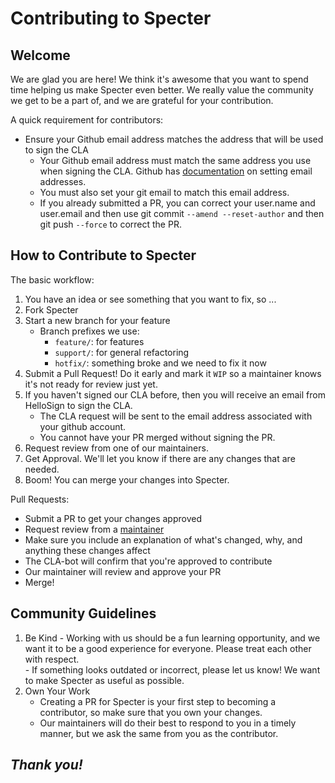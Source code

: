 # Contributing to Specter

## Welcome
We are glad you are here! We think it's awesome that you want to spend time helping us make Specter even better. We really value the community we get to be a part of, and we are grateful for your contribution. 

A quick requirement for contributors:
* Ensure your Github email address matches the address that will be used to sign the CLA
  - Your Github email address must match the same address you use when signing the CLA. Github has [documentation](https://help.github.com/articles/setting-your-commit-email-address-on-github/) on setting email addresses.
  - You must also set your git email to match this email address.
  - If you already submitted a PR, you can correct your user.name and user.email and then use git commit `--amend --reset-author` and then git push `--force` to correct the PR.

## How to Contribute to Specter

The basic workflow:
1. You have an idea or see something that you want to fix, so ...
2. Fork Specter
3. Start a new branch for your feature
    * Branch prefixes we use:
      * `feature/`: for features
      * `support/`: for general refactoring
      * `hotfix/`: something broke and we need to fix it now
4. Submit a Pull Request! Do it early and mark it `WIP` so a maintainer knows it's not ready for review just yet.
5. If you haven't signed our CLA before, then you will receive an email from HelloSign to sign the CLA.
    * The CLA request will be sent to the email address associated with your github account.
    * You cannot have your PR merged without signing the PR.
6. Request review from one of our maintainers. 
7. Get Approval. We'll let you know if there are any changes that are needed. 
8. Boom! You can merge your changes into Specter.

Pull Requests: 
- Submit a PR to get your changes approved
- Request review from a [maintainer](MAINTAINERS.md)
- Make sure you include an explanation of what's changed, why, and anything these changes affect 
- The CLA-bot will confirm that you're approved to contribute 
- Our maintainer will review and approve your PR 
- Merge!
  
## Community Guidelines
  1. Be Kind
    - Working with us should be a fun learning opportunity, and we want it to be a good experience for everyone. Please treat each other with respect.  
    - If something looks outdated or incorrect, please let us know! We want to make Specter as useful as possible. 
  2. Own Your Work
     * Creating a PR for Specter is your first step to becoming a contributor, so make sure that you own your changes. 
     * Our maintainers will do their best to respond to you in a timely manner, but we ask the same from you as the contributor. 
       
  
    
## _Thank you!_

